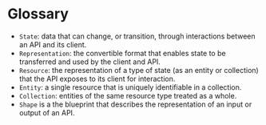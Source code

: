 # Glossary
* `State`: data that can change, or transition, through interactions between an API and its client.
* `Representation`: the convertible format that enables state to be transferred and used by the client and API.
* `Resource`: the representation of a type of state (as an entity or collection) that the API exposes to its client for interaction.
* `Entity`: a single resource that is uniquely identifiable in a collection.
* `Collection`: entities of the same resource type treated as a whole.
* `Shape` is a the blueprint that describes the representation of an input or output of an API.